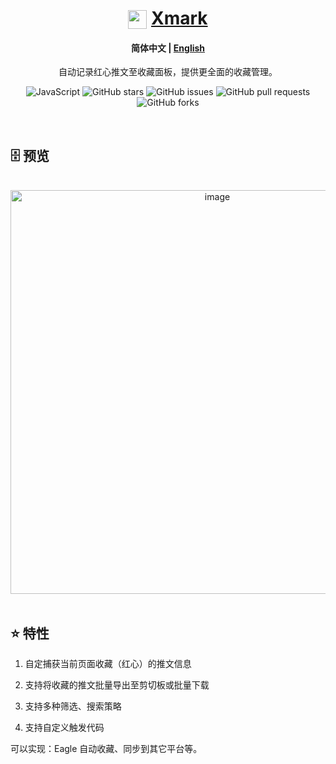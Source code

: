 <div align="center">

# <img src="https://www.google.com/s2/favicons?sz=64&domain=twitter.com" width="30" height="30" style="vertical-align: text-bottom;"> [Xmark](https://github.com/AHCorn/XMark)

#### **简体中文** | [English](https://github.com/AHCorn/XMark/blob/main/README_EN.md)

自动记录红心推文至收藏面板，提供更全面的收藏管理。

![JavaScript](https://img.shields.io/badge/javascript-%23323330.svg?style=for-the-badge&logo=javascript&logoColor=%23F7DF1E)
![GitHub stars](https://img.shields.io/github/stars/AHCorn/XMark?style=for-the-badge)
![GitHub issues](https://img.shields.io/github/issues/AHCorn/XMark?style=for-the-badge)
![GitHub pull requests](https://img.shields.io/github/issues-pr/AHCorn/XMark?style=for-the-badge)
![GitHub forks](https://img.shields.io/github/forks/AHCorn/XMark?style=for-the-badge)

</div>

<br>

## 🗄 预览

<br>
  
<div align="center">

<img width="646" alt="image" src="https://github.com/user-attachments/assets/22f2bfa8-644c-42e7-8e0a-132234a60787">

</div>

<br>

## ⭐ 特性

1. 自定捕获当前页面收藏（红心）的推文信息

2. 支持将收藏的推文批量导出至剪切板或批量下载
   
3. 支持多种筛选、搜索策略
   
4. 支持自定义触发代码

  可以实现：Eagle 自动收藏、同步到其它平台等。

